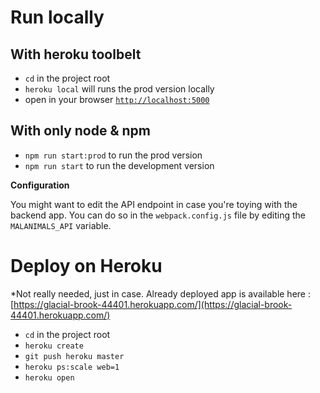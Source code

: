# Run locally

## With heroku toolbelt

 - `cd` in the project root
 - `heroku local` will runs the prod version locally
 - open in your browser [`http://localhost:5000`](http://localhost:5000)

## With only node & npm

 - `npm run start:prod` to run the prod version
 - `npm run start` to run the development version

**Configuration**

You might want to edit the API endpoint in case you're toying with the backend app.
You can do so in the `webpack.config.js` file by editing the `MALANIMALS_API` variable.


# Deploy on Heroku

*Not really needed, just in case. Already deployed app is available here : [https://glacial-brook-44401.herokuapp.com/](https://glacial-brook-44401.herokuapp.com/)

 - `cd` in the project root
 - `heroku create`
 - `git push heroku master`
 - `heroku ps:scale web=1`
 - `heroku open`